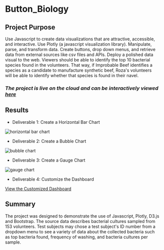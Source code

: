 # Button_Biology

## Project Purpose
Use Javascript to create data visualizations that are attractive, accessible, and interactive. Use Plotly (a javascript visualization library). Manipulate, parse, and transform data. Create buttons, drop down menus, and retrieve data from external sources like csv files and APIs. Deploy a polished data visual to the web. Viewers should be able to identify the top 10 bacterial species found in the volunteers. That way, if Improbable Beef identifies a species as a candidate to manufacture synthetic beef, Roza's volunteers will be able to identify whether that species is found in their navel. 

### *The project is live on the cloud and can be interactively viewed **[here](https://angienoelhaverly.github.io/Button_Biology/)***


## Results
* Deliverable 1: Create a Horizontal Bar Chart

![horizontal bar chart](https://user-images.githubusercontent.com/73972332/108570455-cc324300-72c2-11eb-9857-3f2afb25cf2c.png)

* Deliverable 2: Create a Bubble Chart

![bubble chart](https://user-images.githubusercontent.com/73972332/108570579-2206eb00-72c3-11eb-8567-3a2bc8410c77.png)

* Deliverable 3: Create a Gauge Chart

![gauge chart](https://user-images.githubusercontent.com/73972332/108570488-e409c700-72c2-11eb-9d29-2d5500ebad07.png)

* Deliverable 4: Customize the Dashboard

[View the Customized Dashboard](https://angienoelhaverly.github.io/Button_Biology/)

## Summary
The project was designed to demonstrate the use of Javascript, Plotly, D3.js and Bootstrap. The source data describes bacterial cultures sampled from 153 volunteers. Test subjects may chose a test subject's ID number from a dropdown menu to see a variety of data about the collected bacteria such as top bacteria found, frequency of washing, and bacteria cultures per sample. 
